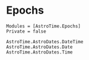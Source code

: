 # Epochs

```@autodocs
Modules = [AstroTime.Epochs]
Private = false
```

```@docs
AstroTime.AstroDates.DateTime
AstroTime.AstroDates.Date
AstroTime.AstroDates.Time
```


